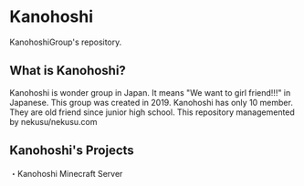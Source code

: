 # Kanohoshi
KanohoshiGroup's repository.

## What is Kanohoshi?
Kanohoshi is wonder group in Japan. It means "We want to girl friend!!!" in Japanese.  This group was created in 2019. Kanohoshi has only 10 member. They are old friend since junior high school.  This repository managemented by nekusu/nekusu.com

## Kanohoshi's Projects
・Kanohoshi Minecraft Server
